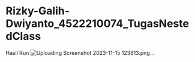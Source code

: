 # Rizky-Galih-Dwiyanto_4522210074_TugasNestedClass
Hasil Run
![Uploading Screenshot 2023-11-15 123813.png…]()

